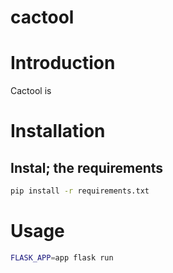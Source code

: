 # cactool

# Introduction

Cactool is

# Installation
## Instal; the requirements
```bash
pip install -r requirements.txt
```

# Usage
```bash
FLASK_APP=app flask run
```
